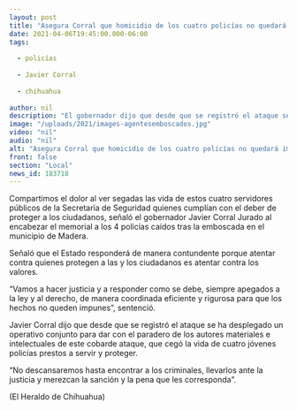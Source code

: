 ```yaml
---
layout: post
title: "Asegura Corral que homicidio de los cuatro policías no quedará impune"
date: 2021-04-06T19:45:00.000-06:00
tags:
  
  - policías
  
  - Javier Corral
  
  - chihuahua
  
author: nil
description: "El gobernador dijo que desde que se registró el ataque se ha desplegado un operativo conjunto para dar con el paradero de los responsables de la agresión"
image: "/uploads/2021/images-agentesemboscados.jpg"
video: "nil"
audio: "nil"
alt: "Asegura Corral que homicidio de los cuatro policías no quedará impune"
front: false
section: "Local"
news_id: 183718
---
```


Compartimos el dolor al ver segadas las vida de estos cuatro servidores públicos de la Secretaría de Seguridad quienes cumplían con el deber de proteger a los ciudadanos, señaló el gobernador Javier Corral Jurado al encabezar el memorial a los 4 policías caídos tras la emboscada en el municipio de Madera.

Señaló que el Estado responderá de manera contundente porque atentar contra quienes protegen a las y los ciudadanos es atentar contra los valores.

“Vamos a hacer justicia y a responder como se debe, siempre apegados a la ley y al derecho, de manera coordinada eficiente y rigurosa para que los hechos no queden impunes”, sentenció.

Javier Corral dijo que desde que se registró el ataque se ha desplegado un operativo conjunto para dar con el paradero de los autores materiales e intelectuales de este cobarde ataque, que cegó la vida de cuatro jóvenes policías prestos a servir y proteger.

“No descansaremos hasta encontrar a los criminales, llevarlos ante la justicia y merezcan la sanción y la pena que les corresponda”.

(El Heraldo de Chihuahua)